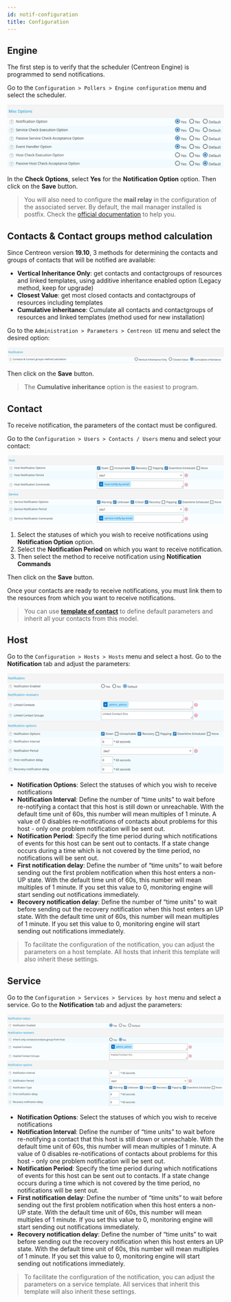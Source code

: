 ```yaml
---
id: notif-configuration
title: Configuration
---
```


## Engine

The first step is to verify that the scheduler (Centreon Engine) is
programmed to send notifications.

Go to the `Configuration > Pollers > Engine configuration` menu and
select the scheduler.

![image](../assets/alerts/notif_engine_conf.png)

In the **Check Options**, select **Yes** for the **Notification Option**
option. Then click on the **Save** button.

> You will also need to configure the **mail relay** in the
> configuration of the associated server. By default, the mail manager
> installed is postfix. Check the [official
> documentation](http://www.postfix.org/BASIC_CONFIGURATION_README.html) to
> help you.

## Contacts & Contact groups method calculation

Since Centreon version **19.10**, 3 methods for determining the contacts
and groups of contacts that will be notified are available:

-   **Vertical Inheritance Only**: get contacts and contactgroups of
    resources and linked templates, using additive inheritance enabled
    option (Legacy method, keep for upgrade)
-   **Closest Value**: get most closed contacts and contactgroups of
    resources including templates
-   **Cumulative inheritance**: Cumulate all contacts and contactgroups
    of resources and linked templates (method used for new installation)

Go to the `Administration > Parameters > Centreon UI` menu and select
the desired option:

![image](../assets/alerts/notif_centreon_config.png)

Then click on the **Save** button.

> The **Cumulative inheritance** option is the easiest to program.

## Contact

To receive notification, the parameters of the contact must be configured.

Go to the `Configuration > Users > Contacts / Users` menu and select your
contact:

![image](../assets/alerts/notif_contact_config.png)

1.  Select the statuses of which you wish to receive notifications using
    **Notification Option** option.
2.  Select the **Notification Period** on which you want to receive
    notification.
3.  Then select the method to receive notification using **Notification
    Commands**

Then click on the **Save** button.

Once your contacts are ready to receive notifications, you must link
them to the resources from which you want to receive notifications.

> You can use **[template of
> contact](../monitoring/templates.html#contact-templates)** to define default
> parameters and inherit all your contacts from this model.

## Host

Go to the `Configuration > Hosts > Hosts` menu and select a host. Go to
the **Notification** tab and adjust the parameters:

![image](../assets/alerts/notif_host_config.png)

-   **Notification Options**: Select the statuses of which you wish to
    receive notifications
-   **Notification Interval**: Define the number of “time units” to wait
    before re-notifying a contact that this host is still down or
    unreachable. With the default time unit of 60s, this number will
    mean multiples of 1 minute. A value of 0 disables re-notifications
    of contacts about problems for this host - only one problem
    notification will be sent out.
-   **Notification Period**: Specify the time period during which
    notifications of events for this host can be sent out to contacts.
    If a state change occurs during a time which is not covered by the
    time period, no notifications will be sent out.
-   **First notification delay**: Define the number of “time units” to
    wait before sending out the first problem notification when this
    host enters a non-UP state. With the default time unit of 60s, this
    number will mean multiples of 1 minute. If you set this value to 0,
    monitoring engine will start sending out notifications immediately.
-   **Recovery notification delay**: Define the number of “time units”
    to wait before sending out the recovery notification when this host
    enters an UP state. With the default time unit of 60s, this number
    will mean multiples of 1 minute. If you set this value to 0,
    monitoring engine will start sending out notifications immediately.

> To facilitate the configuration of the notification, you can adjust
> the parameters on a host template. All hosts that inherit this
> template will also inherit these settings.

## Service

Go to the `Configuration > Services > Services by host` menu and select
a service. Go to the **Notification** tab and adjust the parameters:

![image](../assets/alerts/notif_service_config.png)

-   **Notification Options**: Select the statuses of which you wish to
    receive notifications
-   **Notification Interval**: Define the number of “time units” to wait
    before re-notifying a contact that this host is still down or
    unreachable. With the default time unit of 60s, this number will
    mean multiples of 1 minute. A value of 0 disables re-notifications
    of contacts about problems for this host - only one problem
    notification will be sent out.
-   **Notification Period**: Specify the time period during which
    notifications of events for this host can be sent out to contacts.
    If a state change occurs during a time which is not covered by the
    time period, no notifications will be sent out.
-   **First notification delay**: Define the number of “time units” to
    wait before sending out the first problem notification when this
    host enters a non-UP state. With the default time unit of 60s, this
    number will mean multiples of 1 minute. If you set this value to 0,
    monitoring engine will start sending out notifications immediately.
-   **Recovery notification delay**: Define the number of “time units”
    to wait before sending out the recovery notification when this host
    enters an UP state. With the default time unit of 60s, this number
    will mean multiples of 1 minute. If you set this value to 0,
    monitoring engine will start sending out notifications immediately.

> To facilitate the configuration of the notification, you can adjust
> the parameters on a service template. All services that inherit this
> template will also inherit these settings.